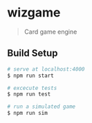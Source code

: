 # wizgame

> Card game engine

## Build Setup

``` bash
# serve at localhost:4000
$ npm run start

# excecute tests
$ npm run test

# run a simulated game
$ npm run sim
```